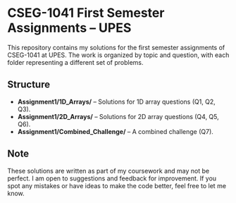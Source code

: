 <!DOCTYPE html>
<html lang="en">
<head>
  <meta charset="UTF-8">
  <title>CSEG-1041-First-Sem-UPES</title>
</head>
<body>
  <h1>CSEG-1041 First Semester Assignments – UPES</h1>
  <p>
    This repository contains my solutions for the first semester assignments of CSEG-1041 at UPES. The work is organized by topic and question, with each folder representing a different set of problems.
  </p>
  <h2>Structure</h2>
  <ul>
    <li><strong>Assignment1/1D_Arrays/</strong> – Solutions for 1D array questions (Q1, Q2, Q3).</li>
    <li><strong>Assignment1/2D_Arrays/</strong> – Solutions for 2D array questions (Q4, Q5, Q6).</li>
    <li><strong>Assignment1/Combined_Challenge/</strong> – A combined challenge (Q7).</li>
  </ul>

  <h2>Note</h2>
  <p>
    These solutions are written as part of my coursework and may not be perfect. I am open to suggestions and feedback for improvement. If you spot any mistakes or have ideas to make the code better, feel free to let me know.
  </p>
</body>
</html>